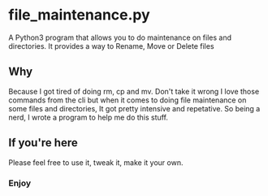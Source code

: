 # file_maintenance.py
A Python3 program that allows you to do maintenance on files and directories.
It provides a way to Rename, Move or Delete files

## Why
Because I got tired of doing rm, cp and mv. Don't take it wrong I love those commands from the cli but when it comes to doing file maintenance on some files and directories, It got pretty intensive and repetative. So being a nerd, I wrote a program to help me do this stuff.

## If you're here
Please feel free to use it, tweak it, make it your own.

### Enjoy
